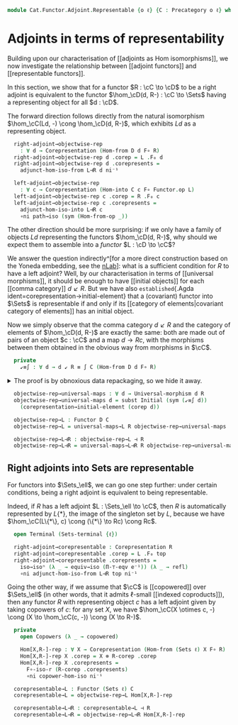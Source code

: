 <!--
```agda
open import Cat.Instances.Elements.Covariant
open import Cat.Diagram.Coproduct.Copower
open import Cat.Diagram.Coproduct.Indexed
open import Cat.Functor.Hom.Representable
open import Cat.Functor.Equivalence.Path
open import Cat.Instances.Sets.Complete
open import Cat.Functor.Adjoint.Hom
open import Cat.Functor.Equivalence
open import Cat.Functor.Hom.Duality
open import Cat.Instances.Functor
open import Cat.Diagram.Terminal
open import Cat.Diagram.Initial
open import Cat.Functor.Adjoint
open import Cat.Instances.Comma
open import Cat.Instances.Sets
open import Cat.Functor.Hom
open import Cat.Prelude

import Cat.Reasoning

open Corepresentation
open Representation
open Functor
```
-->

```agda
module Cat.Functor.Adjoint.Representable {o ℓ} {C : Precategory o ℓ} where
```

# Adjoints in terms of representability

Building upon our characterisation of [[adjoints as Hom isomorphisms]], we now
investigate the relationship between [[adjoint functors]] and [[representable
functors]].

In this section, we show that for a functor $R : \cC \to \cD$ to be a right adjoint
is equivalent to the functor $\hom_\cD(d, R-) : \cC \to \Sets$ having a representing
object for all $d : \cD$.

The forward direction follows directly from the natural isomorphism $\hom_\cC(Ld, -)
\cong \hom_\cD(d, R-)$, which exhibits $Ld$ as a representing object.

<!--
```agda
module _ {o'} {D : Precategory o' ℓ}
  {L : Functor D C} {R : Functor C D} (L⊣R : L ⊣ R)
  where
```
-->

```agda
  right-adjoint→objectwise-rep
    : ∀ d → Corepresentation (Hom-from D d F∘ R)
  right-adjoint→objectwise-rep d .corep = L .F₀ d
  right-adjoint→objectwise-rep d .corepresents =
    adjunct-hom-iso-from L⊣R d ni⁻¹

  left-adjoint→objectwise-rep
    : ∀ c → Corepresentation (Hom-into C c F∘ Functor.op L)
  left-adjoint→objectwise-rep c .corep = R .F₀ c
  left-adjoint→objectwise-rep c .corepresents =
    adjunct-hom-iso-into L⊣R c
    ∘ni path→iso (sym (Hom-from-op _))
```

The other direction should be more surprising: if we only have a family of objects
$Ld$ representing the functors $\hom_\cD(d, R-)$, why should we expect them to
assemble into a *functor* $L : \cD \to \cC$?

We answer the question indirectly^[for a more direct construction based on the Yoneda
embedding, see the [nLab](https://ncatlab.org/nlab/show/adjoint+functor#AdjointFunctorFromObjectwiseRepresentingObject)]:
what is a sufficient condition for $R$ to have a left adjoint?
Well, by our characterisation in terms of [[universal morphisms]], it should be
enough to have [[initial objects]] for each [[comma category]] $d \swarrow R$.
But we have also `established`{.Agda ident=corepresentation→initial-element}
that a (covariant) functor into $\Sets$ is representable if and only if its
[[category of elements|covariant category of elements]] has an initial object.

Now we simply observe that the comma category $d \swarrow R$ and the category of
elements of $\hom_\cD(d, R-)$ are exactly the same: both are made out of pairs of
an object $c : \cC$ and a map $d \to Rc$, with the morphisms between them obtained
in the obvious way from morphisms in $\cC$.

<!--
```agda
module _ {o'} {D : Precategory o' ℓ}
  {R : Functor C D}
  (corep : ∀ d → Corepresentation (Hom-from D d F∘ R))
  where

  private
    module D = Cat.Reasoning D
```
-->

```agda
  private
    ↙≡∫ : ∀ d → d ↙ R ≡ ∫ C (Hom-from D d F∘ R)
```

<details>
<summary>The proof is by obnoxious data repackaging, so we hide it away.</summary>

```agda
    ↙≡∫ d = Precategory-path F F-is-precat-iso where
      open is-precat-iso

      F : Functor (d ↙ R) (∫ C (Hom-from D d F∘ R))
      F .F₀ m = elem (m .↓Obj.y) (m .↓Obj.map)
      F .F₁ f = elem-hom (f .↓Hom.β) (sym (f .↓Hom.sq) ∙ D.idr _)
      F .F-id = Element-hom-path _ _ refl
      F .F-∘ f g = Element-hom-path _ _ refl

      F-is-precat-iso : is-precat-iso F
      F-is-precat-iso .has-is-iso = is-iso→is-equiv is where
        is : is-iso (F .F₀)
        is .is-iso.inv e = ↓obj (e .Element.section)
        is .is-iso.rinv e = refl
        is .is-iso.linv o = ↓Obj-path _ _ refl refl refl
      F-is-precat-iso .has-is-ff = is-iso→is-equiv is where
        is : is-iso (F .F₁)
        is .is-iso.inv h = ↓hom (D.idr _ ∙ sym (h .Element-hom.commute))
        is .is-iso.rinv h = Element-hom-path _ _ refl
        is .is-iso.linv h = ↓Hom-path _ _ refl refl
```
</details>

```agda
  objectwise-rep→universal-maps : ∀ d → Universal-morphism d R
  objectwise-rep→universal-maps d = subst Initial (sym (↙≡∫ d))
    (corepresentation→initial-element (corep d))

  objectwise-rep→L : Functor D C
  objectwise-rep→L = universal-maps→L R objectwise-rep→universal-maps

  objectwise-rep→L⊣R : objectwise-rep→L ⊣ R
  objectwise-rep→L⊣R = universal-maps→L⊣R R objectwise-rep→universal-maps
```

## Right adjoints into Sets are representable

For functors into $\Sets_\ell$, we can go one step further: under certain conditions,
being a right adjoint is equivalent to being representable.

Indeed, if $R$ has a left adjoint $L : \Sets_\ell \to \cC$, then $R$ is automatically
represented by $L\{*\}$, the image of the singleton set by $L$, because we have
$\hom_\cC(L\{*\}, c) \cong (\{*\} \to Rc) \cong Rc$.

<!--
```agda
module _
  {R : Functor C (Sets ℓ)} {L : Functor (Sets ℓ) C} (L⊣R : L ⊣ R)
  where
```
-->

```agda
  open Terminal (Sets-terminal {ℓ})

  right-adjoint→corepresentable : Corepresentation R
  right-adjoint→corepresentable .corep = L .F₀ top
  right-adjoint→corepresentable .corepresents =
    iso→isoⁿ (λ _ → equiv→iso (Π-⊤-eqv e⁻¹)) (λ _ → refl)
    ∘ni adjunct-hom-iso-from L⊣R top ni⁻¹
```

Going the other way, if we assume that $\cC$ is [[copowered]] over $\Sets_\ell$
(in other words, that it admits $\ell$-small [[indexed coproducts]]), then any
functor $R$ with representing object $c$ has a left adjoint given by taking copowers
of $c$: for any set $X$, we have $\hom_\cC(X \otimes c, -) \cong
(X \to \hom_\cC(c, -)) \cong (X \to R-)$.

<!--
```agda
module _
  (copowered : has-indexed-coproducts C ℓ)
  {R : Functor C (Sets ℓ)} (R-corep : Corepresentation R)
  where
```
-->

```agda
  private
    open Copowers (λ _ → copowered)

    Hom[X,R-]-rep : ∀ X → Corepresentation (Hom-from (Sets ℓ) X F∘ R)
    Hom[X,R-]-rep X .corep = X ⊗ R-corep .corep
    Hom[X,R-]-rep X .corepresents =
      F∘-iso-r (R-corep .corepresents)
      ∘ni copower-hom-iso ni⁻¹

  corepresentable→L : Functor (Sets ℓ) C
  corepresentable→L = objectwise-rep→L Hom[X,R-]-rep

  corepresentable→L⊣R : corepresentable→L ⊣ R
  corepresentable→L⊣R = objectwise-rep→L⊣R Hom[X,R-]-rep
```
